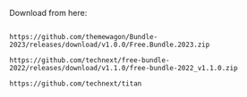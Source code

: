 Download from here:
```

```
```
https://github.com/themewagon/Bundle-2023/releases/download/v1.0.0/Free.Bundle.2023.zip
```
```
https://github.com/technext/free-bundle-2022/releases/download/v1.1.0/free-bundle-2022_v1.1.0.zip
```
```
https://github.com/technext/titan
```
